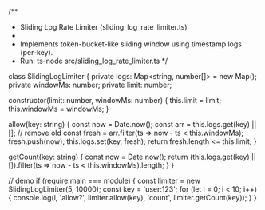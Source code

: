 /**
 * Sliding Log Rate Limiter (sliding_log_rate_limiter.ts)
 *
 * Implements token-bucket-like sliding window using timestamp logs (per-key).
 * Run: ts-node src/sliding_log_rate_limiter.ts
 */

class SlidingLogLimiter {
  private logs: Map<string, number[]> = new Map();
  private windowMs: number;
  private limit: number;

  constructor(limit: number, windowMs: number) {
    this.limit = limit;
    this.windowMs = windowMs;
  }

  allow(key: string) {
    const now = Date.now();
    const arr = this.logs.get(key) || [];
    // remove old
    const fresh = arr.filter(ts => now - ts < this.windowMs);
    fresh.push(now);
    this.logs.set(key, fresh);
    return fresh.length <= this.limit;
  }

  getCount(key: string) {
    const now = Date.now();
    return (this.logs.get(key) || []).filter(ts => now - ts < this.windowMs).length;
  }
}

// demo
if (require.main === module) {
  const limiter = new SlidingLogLimiter(5, 10000);
  const key = 'user:123';
  for (let i = 0; i < 10; i++) {
    console.log(i, 'allow?', limiter.allow(key), 'count', limiter.getCount(key));
  }
}
